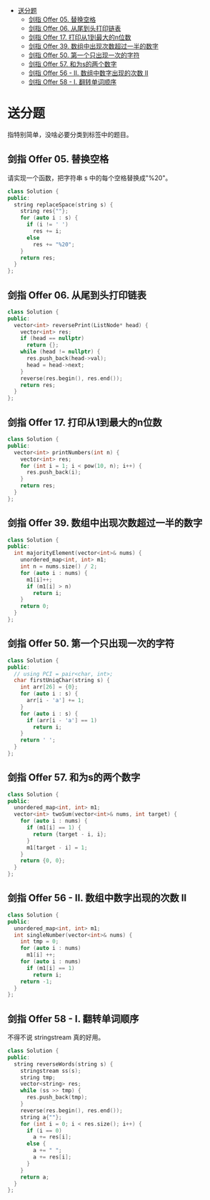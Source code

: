 - [送分题](#送分题)
  - [剑指 Offer 05. 替换空格](#剑指-offer-05-替换空格)
  - [剑指 Offer 06. 从尾到头打印链表](#剑指-offer-06-从尾到头打印链表)
  - [剑指 Offer 17. 打印从1到最大的n位数](#剑指-offer-17-打印从1到最大的n位数)
  - [剑指 Offer 39. 数组中出现次数超过一半的数字](#剑指-offer-39-数组中出现次数超过一半的数字)
  - [剑指 Offer 50. 第一个只出现一次的字符](#剑指-offer-50-第一个只出现一次的字符)
  - [剑指 Offer 57. 和为s的两个数字](#剑指-offer-57-和为s的两个数字)
  - [剑指 Offer 56 - II. 数组中数字出现的次数 II](#剑指-offer-56---ii-数组中数字出现的次数-ii)
  - [剑指 Offer 58 - I. 翻转单词顺序](#剑指-offer-58---i-翻转单词顺序)

# 送分题

指特别简单，没啥必要分类到标签中的题目。

## 剑指 Offer 05. 替换空格

请实现一个函数，把字符串 s 中的每个空格替换成"%20"。

```cpp
class Solution {
public:
  string replaceSpace(string s) {
    string res{""};
    for (auto i : s) {
      if (i != ' ')
        res += i;
      else
        res += "%20";
    }
    return res;
  }
};
```

## 剑指 Offer 06. 从尾到头打印链表

```cpp
class Solution {
public:
  vector<int> reversePrint(ListNode* head) {
    vector<int> res;
    if (head == nullptr)
      return {};
    while (head != nullptr) {
      res.push_back(head->val);
      head = head->next;
    }
    reverse(res.begin(), res.end());
    return res;
  }
};
```

## 剑指 Offer 17. 打印从1到最大的n位数

```cpp
class Solution {
public:
  vector<int> printNumbers(int n) {
    vector<int> res;
    for (int i = 1; i < pow(10, n); i++) {
      res.push_back(i);
    }
    return res;
  }
};
```

## 剑指 Offer 39. 数组中出现次数超过一半的数字

```cpp
class Solution {
public:
  int majorityElement(vector<int>& nums) {
    unordered_map<int, int> m1;
    int n = nums.size() / 2;
    for (auto i : nums) {
      m1[i]++;
      if (m1[i] > n)
        return i;
    }
    return 0;
  }
};
```

## 剑指 Offer 50. 第一个只出现一次的字符

```cpp
class Solution {
public:
  // using PCI = pair<char, int>;
  char firstUniqChar(string s) {
    int arr[26] = {0};
    for (auto i : s) {
      arr[i - 'a'] += 1;
    }
    for (auto i : s) {
      if (arr[i - 'a'] == 1)
        return i;
    }
    return ' ';
  }
};
```

## 剑指 Offer 57. 和为s的两个数字

```cpp
class Solution {
public:
  unordered_map<int, int> m1;
  vector<int> twoSum(vector<int>& nums, int target) {
    for (auto i : nums) {
      if (m1[i] == 1) {
        return {target - i, i};
      }
      m1[target - i] = 1;
    } 
    return {0, 0};
  }
};
```

## 剑指 Offer 56 - II. 数组中数字出现的次数 II

```cpp
class Solution {
public:
  unordered_map<int, int> m1;
  int singleNumber(vector<int>& nums) {
    int tmp = 0;
    for (auto i : nums)
      m1[i] ++;
    for (auto i : nums)
      if (m1[i] == 1)
        return i;
    return -1;
  }
};
```

## 剑指 Offer 58 - I. 翻转单词顺序

不得不说 stringstream 真的好用。

```cpp
class Solution {
public:
  string reverseWords(string s) {
    stringstream ss(s);
    string tmp;
    vector<string> res;
    while (ss >> tmp) {
      res.push_back(tmp);
    }
    reverse(res.begin(), res.end());
    string a{""};
    for (int i = 0; i < res.size(); i++) {
      if (i == 0)
        a += res[i];
      else {
        a += " ";
        a += res[i];
      }
    }
    return a;
  }
};
```